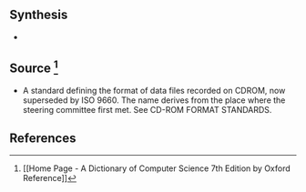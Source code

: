 ## Synthesis
- 
## Source [^1]
- A standard defining the format of data files recorded on CDROM, now superseded by ISO 9660. The name derives from the place where the steering committee first met. See CD-ROM FORMAT STANDARDS.
## References

[^1]: [[Home Page - A Dictionary of Computer Science 7th Edition by Oxford Reference]]
